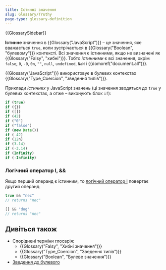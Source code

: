 ```yaml
---
title: Істинні значення
slug: Glossary/Truthy
page-type: glossary-definition
---
```


{{GlossarySidebar}}

**Істинне** значення в {{Glossary("JavaScript")}} – це значення, яке вважається `true`, коли зустрічається в {{Glossary("Boolean", "булевому")}} контексті. Всі значення є істинними, якщо не визначені як {{Glossary("Falsy", "хибні")}}. Тобто _істинними_ є всі значення, окрім `false`, `0`, `-0`, `0n`, `""`, `null`, `undefined`, `NaN` і {{domxref("document.all")}}.

{{Glossary("JavaScript")}} використовує в булевих контекстах {{Glossary("Type_Coercion", "зведення типів")}}.

Приклади _істинних_ у JavaScript значень (ці значення зводяться до `true` у булевих контекстах, а отже – виконують блок `if`):

```js
if (true)
if ({})
if ([])
if (42)
if ("0")
if ("false")
if (new Date())
if (-42)
if (12n)
if (3.14)
if (-3.14)
if (Infinity)
if (-Infinity)
```

### Логічний оператор І, &&

Якщо перший операнд є істинним, то [логічний оператор І](/uk/docs/Web/JavaScript/Reference/Operators/Logical_AND) повертає другий операнд:

```js
true && "пес"
// returns "пес"

[] && "dog"
// returns "пес"
```

## Дивіться також

- Споріднені терміни глосарія:
  - {{Glossary("Falsy", "Хибні значення")}}
  - {{Glossary("Type_Coercion", "Зведення типів")}}
  - {{Glossary("Boolean", "Булеве значення")}}
- [Зведення до булевого](/uk/docs/Web/JavaScript/Reference/Global_Objects/Boolean#zvedennia-do-bulevoho)
